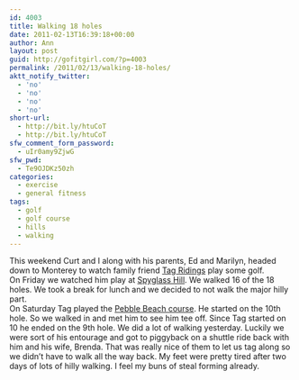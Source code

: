 ```yaml
---
id: 4003
title: Walking 18 holes
date: 2011-02-13T16:39:18+00:00
author: Ann
layout: post
guid: http://gofitgirl.com/?p=4003
permalink: /2011/02/13/walking-18-holes/
aktt_notify_twitter:
  - 'no'
  - 'no'
  - 'no'
  - 'no'
short-url:
  - http://bit.ly/htuCoT
  - http://bit.ly/htuCoT
sfw_comment_form_password:
  - uIr0amy9ZjwG
sfw_pwd:
  - Te9OJDKz50zh
categories:
  - exercise
  - general fitness
tags:
  - golf
  - golf course
  - hills
  - walking
---
```

This weekend Curt and I along with his parents, Ed and Marilyn, headed down to Monterey to watch family friend [Tag Ridings](http://www.pgatour.com/players/02/34/97/) play some golf.  
On Friday we watched him play at [Spyglass Hill](http://www.pebblebeach.com/golf/spyglass-hill-golf-course). We walked 16 of the 18 holes. We took a break for lunch and we decided to not walk the major hilly part.  
On Saturday Tag played the [Pebble Beach course](http://www.pebblebeach.com/). He started on the 10th hole. So we walked in and met him to see him tee off. Since Tag started on 10 he ended on the 9th hole. We did a lot of walking yesterday. Luckily we were sort of his entourage and got to piggyback on a shuttle ride back with him and his wife, Brenda. That was really nice of them to let us tag along so we didn&#8217;t have to walk all the way back. My feet were pretty tired after two days of lots of hilly walking. I feel my buns of steal forming already.